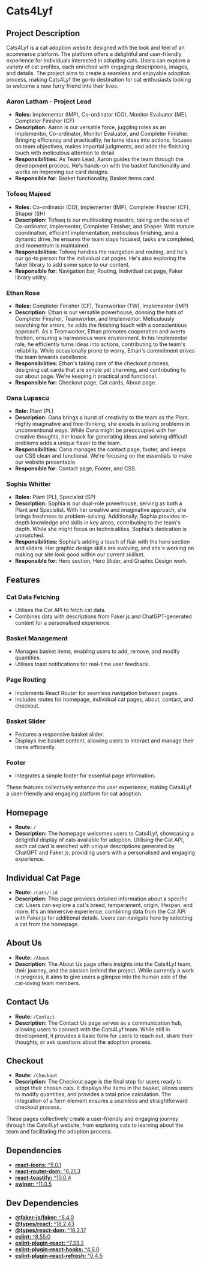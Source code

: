 # Cats4Lyf

## Project Description

Cats4Lyf is a cat adoption website designed with the look and feel of an ecommerce platform. The platform offers a delightful and user-friendly experience for individuals interested in adopting cats. Users can explore a variety of cat profiles, each enriched with engaging descriptions, images, and details. The project aims to create a seamless and enjoyable adoption process, making Cats4Lyf the go-to destination for cat enthusiasts looking to welcome a new furry friend into their lives.

### Aaron Latham - Project Lead

-   **Roles:** Implementor (IMP), Co-ordinator (CO), Monitor Evaluator (ME), Completer Finisher (CF)
-   **Description:** Aaron is our versatile force, juggling roles as an Implementor, Co-ordinator, Monitor Evaluator, and Completer Finisher. Bringing efficiency and practicality, he turns ideas into actions, focuses on team objectives, makes impartial judgments, and adds the finishing touch with meticulous attention to detail.
-   **Responsibilities:** As Team Lead, Aaron guides the team through the development process. He's hands-on with the basket functionality and works on improving our card designs.
-   **Responsible for:** Basket functionality, Basket items card.

### Tofeeq Majeed

-   **Roles:** Co-ordinator (CO), Implementer (IMP), Completer Finisher (CF), Shaper (SH)
-   **Description:** Tofeeq is our multitasking maestro, taking on the roles of Co-ordinator, Implementer, Completer Finisher, and Shaper. With mature coordination, efficient implementation, meticulous finishing, and a dynamic drive, he ensures the team stays focused, tasks are completed, and momentum is maintained.
-   **Responsibilities:** Tofeeq handles the navigation and routing, and he's our go-to person for the individual cat pages. He's also exploring the faker library to add some spice to our content.
-   **Responsible for:** Navigation bar, Routing, Individual cat page, Faker library utility.

### Ethan Rose

-   **Roles:** Completer Finisher (CF), Teamworker (TW), Implementor (IMP)
-   **Description:** Ethan is our versatile powerhouse, donning the hats of Completer Finisher, Teamworker, and Implementor. Meticulously searching for errors, he adds the finishing touch with a conscientious approach. As a Teamworker, Ethan promotes cooperation and averts friction, ensuring a harmonious work environment. In his Implementor role, he efficiently turns ideas into actions, contributing to the team's reliability. While occasionally prone to worry, Ethan's commitment drives the team towards excellence.
-   **Responsibilities:** Ethan's taking care of the checkout process, designing cat cards that are simple yet charming, and contributing to our about page. We're keeping it practical and functional.
-   **Responsible for:** Checkout page, Cat cards, About page.

### Oana Lupascu

-   **Role:** Plant (PL)
-   **Description:** Oana brings a burst of creativity to the team as the Plant. Highly imaginative and free-thinking, she excels in solving problems in unconventional ways. While Oana might be preoccupied with her creative thoughts, her knack for generating ideas and solving difficult problems adds a unique flavor to the team.
-   **Responsibilities:** Oana manages the contact page, footer, and keeps our CSS clean and functional. We're focusing on the essentials to make our website presentable.
-   **Responsible for:** Contact page, Footer, and CSS.

### Sophia Whitter

-   **Roles:** Plant (PL), Specialist (SP)
-   **Description:** Sophia is our dual-role powerhouse, serving as both a Plant and Specialist. With her creative and imaginative approach, she brings freshness to problem-solving. Additionally, Sophia provides in-depth knowledge and skills in key areas, contributing to the team's depth. While she might focus on technicalities, Sophia's dedication is unmatched.
-   **Responsibilities:** Sophia's adding a touch of flair with the hero section and sliders. Her graphic design skills are evolving, and she's working on making our site look good within our current skillset.
-   **Responsible for:** Hero section, Hero Slider, and Graphic Design work.

## Features

### Cat Data Fetching

-   Utilises the Cat API to fetch cat data.
-   Combines data with descriptions from Faker.js and ChatGPT-generated content for a personalised experience.

### Basket Management

-   Manages basket items, enabling users to add, remove, and modify quantities.
-   Utilises toast notifications for real-time user feedback.

### Page Routing

-   Implements React Router for seamless navigation between pages.
-   Includes routes for homepage, individual cat pages, about, contact, and checkout.

### Basket Slider

-   Features a responsive basket slider.
-   Displays live basket content, allowing users to interact and manage their items efficiently.

### Footer

-   Integrates a simple footer for essential page information.

These features collectively enhance the user experience, making Cats4Lyf a user-friendly and engaging platform for cat adoption.

## Homepage

-   **Route:** `/`
-   **Description:** The homepage welcomes users to Cats4Lyf, showcasing a delightful display of cats available for adoption. Utilising the Cat API, each cat card is enriched with unique descriptions generated by ChatGPT and Faker.js, providing users with a personalised and engaging experience.

## Individual Cat Page

-   **Route:** `/Cats/:id`
-   **Description:** This page provides detailed information about a specific cat. Users can explore a cat's breed, temperament, origin, lifespan, and more. It's an immersive experience, combining data from the Cat API with Faker.js for additional details. Users can navigate here by selecting a cat from the homepage.

## About Us

-   **Route:** `/About`
-   **Description:** The About Us page offers insights into the Cats4Lyf team, their journey, and the passion behind the project. While currently a work in progress, it aims to give users a glimpse into the human side of the cat-loving team members.

## Contact Us

-   **Route:** `/Contact`
-   **Description:** The Contact Us page serves as a communication hub, allowing users to connect with the Cats4Lyf team. While still in development, it provides a basic form for users to reach out, share their thoughts, or ask questions about the adoption process.

## Checkout

-   **Route:** `/Checkout`
-   **Description:** The Checkout page is the final stop for users ready to adopt their chosen cats. It displays the items in the basket, allows users to modify quantities, and provides a total price calculation. The integration of a form element ensures a seamless and straightforward checkout process.

These pages collectively create a user-friendly and engaging journey through the Cats4Lyf website, from exploring cats to learning about the team and facilitating the adoption process.

## Dependencies

-   [**react-icons:** ^5.0.1](https://www.npmjs.com/package/react-icons)
-   [**react-router-dom:** ^6.21.3](https://www.npmjs.com/package/react-router-dom)
-   [**react-toastify:** ^10.0.4](https://www.npmjs.com/package/react-toastify)
-   [**swiper:** ^11.0.5](https://www.npmjs.com/package/swiper)

## Dev Dependencies

-   [**@faker-js/faker:** ^8.4.0](https://www.npmjs.com/package/@faker-js/faker)
-   [**@types/react:** ^18.2.43](https://www.npmjs.com/package/@types/react)
-   [**@types/react-dom:** ^18.2.17](https://www.npmjs.com/package/@types/react-dom)
-   [**eslint:** ^8.55.0](https://www.npmjs.com/package/eslint)
-   [**eslint-plugin-react:** ^7.33.2](https://www.npmjs.com/package/eslint-plugin-react)
-   [**eslint-plugin-react-hooks:** ^4.6.0](https://www.npmjs.com/package/eslint-plugin-react-hooks)
-   [**eslint-plugin-react-refresh:** ^0.4.5](https://www.npmjs.com/package/eslint-plugin-react-refresh)
